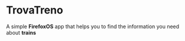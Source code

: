 TrovaTreno
==========

A simple __FirefoxOS__ app that helps you to find the information you need about __trains__
